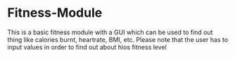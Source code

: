 # Fitness-Module
This is a basic fitness module with a GUI which can be used to find out thing like calories burnt, heartrate, BMI, etc. Please note that the user has to input values in order to find out about hios fitness level
